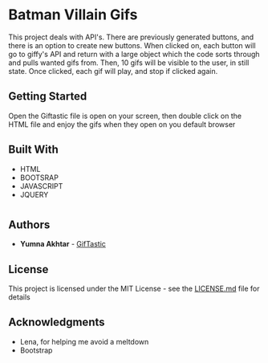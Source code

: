 # Batman Villain Gifs

This project deals with API's. There are previously generated buttons, and there is an option to create new buttons. When clicked on, each button will go to giffy's API and return with a large object which the code sorts through and pulls wanted gifs from. Then, 10 gifs will be visible to the user, in still state. Once clicked, each gif will play, and stop if clicked again.

## Getting Started

Open the Giftastic file is open on your screen, then double click on the HTML file and enjoy the gifs when they open on you default browser




## Built With

* HTML
* BOOTSRAP
* JAVASCRIPT
* JQUERY

#
## Authors

* **Yumna Akhtar** - [GifTastic](https://github.com/yumnakhtar/GifTastic)



## License

This project is licensed under the MIT License - see the [LICENSE.md](LICENSE.md) file for details

## Acknowledgments

* Lena, for helping me avoid a meltdown
* Bootstrap


